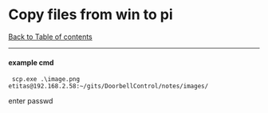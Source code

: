 # Copy files from win to pi
[Back to Table of contents](0_index.md)
___
#### example cmd
```
 scp.exe .\image.png etitas@192.168.2.58:~/gits/DoorbellControl/notes/images/
```
enter passwd

